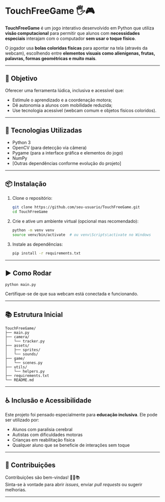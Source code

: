 # TouchFreeGame 🖐️🎮

**TouchFreeGame** é um jogo interativo desenvolvido em Python que utiliza **visão computacional** para permitir que alunos com **necessidades especiais** interajam com o computador **sem usar o toque físico**.

O jogador usa **bolas coloridas físicas** para apontar na tela (através da webcam), escolhendo entre **elementos visuais como alienígenas, frutas, palavras, formas geométricas e muito mais**.

---

## 🧠 Objetivo

Oferecer uma ferramenta lúdica, inclusiva e acessível que:

- Estimule o aprendizado e a coordenação motora;
- Dê autonomia a alunos com mobilidade reduzida;
- Use tecnologia acessível (webcam comum e objetos físicos coloridos).

---

## 🚀 Tecnologias Utilizadas

- Python 3
- OpenCV (para detecção via câmera)
- Pygame (para a interface gráfica e elementos do jogo)
- NumPy
- [Outras dependências conforme evolução do projeto]

---

## 📦 Instalação

1. Clone o repositório:

   ```bash
   git clone https://github.com/seu-usuario/TouchFreeGame.git
   cd TouchFreeGame
   ```

2. Crie e ative um ambiente virtual (opcional mas recomendado):

   ```bash
   python -m venv venv
   source venv/bin/activate  # ou venv\Scripts\activate no Windows
   ```

3. Instale as dependências:

   ```bash
   pip install -r requirements.txt
   ```

---

## ▶️ Como Rodar

```bash
python main.py
```

Certifique-se de que sua webcam está conectada e funcionando.

---

## 📚 Estrutura Inicial

```
TouchFreeGame/
├── main.py
├── camera/
│   └── tracker.py
├── assets/
│   ├── sprites/
│   └── sounds/
├── game/
│   └── scenes.py
├── utils/
│   └── helpers.py
├── requirements.txt
└── README.md
```

---

## ♿ Inclusão e Acessibilidade

Este projeto foi pensado especialmente para **educação inclusiva**. Ele pode ser utilizado por:

- Alunos com paralisia cerebral  
- Autistas com dificuldades motoras  
- Crianças em reabilitação física  
- Qualquer aluno que se beneficie de interações sem toque  

---

## 🤝 Contribuições

Contribuições são bem-vindas! 👾🍇📚  
Sinta-se à vontade para abrir *issues*, enviar *pull requests* ou sugerir melhorias.

---

